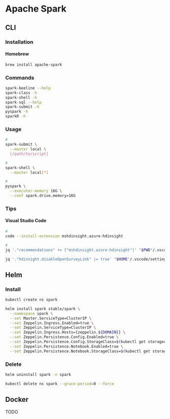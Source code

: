 # Apache Spark

<!--
https://linkedin.com/learning/paths/advance-your-skills-as-an-apache-spark-specialist

https://medium.com/beeranddiapers/installing-apache-spark-on-mac-os-ce416007d79f

https://linkedin.com/learning/apache-spark-essential-training-big-data-engineering/welcome
https://linkedin.com/learning/apache-spark-essential-training/where-spark-shines

https://app.pluralsight.com/library/courses/apache-spark-2-structured-streaming/table-of-contents

http://shop.oreilly.com/product/0636920047568.do
https://www.jowanza.com/blog/time-series-missing-data-imputation-in-apache
https://www.jowanza.com/blog/a-gentle-intro-to-udafs-in-apache-spark
https://www.jowanza.com/blog/the-how-and-why-of-spark-and-couchbase
-->

## CLI

### Installation

#### Homebrew

```sh
brew install apache-spark
```

<!-- ### Environment

```sh
export SPARK_HOME=/usr/local/Cellar/apache-spark/2.0.1/libexec
export PYTHONPATH=/usr/local/Cellar/apache-spark/2.0.1/libexec/python/:$PYTHONP$
``` -->

### Commands

```sh
spark-beeline --help
spark-class -h
spark-shell -h
spark-sql --help
spark-submit -h
pyspark -h
sparkR -h
```

### Usage

```sh
#
spark-submit \
  --master local \
  [/path/to/script]

#
spark-shell \
  --master local[*]

#
pyspark \
  --executor-memory 16G \
  --conf spark.drive.memory=16G
```

### Tips

#### Visual Studio Code

```sh
#
code --install-extension mshdinsight.azure-hdinsight

#
jq '."recommendations" += ["mshdinsight.azure-hdinsight"]' "$PWD"/.vscode/extensions.json | sponge "$PWD"/.vscode/extensions.json
```

```sh
jq '."hdinsight.disableOpenSurveyLink" |= true' "$HOME"/.vscode/settings.json | sponge "$HOME"/.vscode/settings.json
```

## Helm

### Install

```sh
kubectl create ns spark
```

```sh
helm install spark stable/spark \
  --namespace spark \
  --set Master.ServiceType=ClusterIP \
  --set Zeppelin.Ingress.Enabled=true \
  --set Zeppelin.ServiceType=ClusterIP \
  --set Zeppelin.Ingress.Hosts={zeppelin.${DOMAIN}} \
  --set Zeppelin.Persistence.Config.Enabled=true \
  --set Zeppelin.Persistence.Config.StorageClass=$(kubectl get storageclass -o jsonpath='{.items[0].metadata.name}') \
  --set Zeppelin.Persistence.Notebook.Enabled=true \
  --set Zeppelin.Persistence.Notebook.StorageClass=$(kubectl get storageclass -o jsonpath='{.items[0].metadata.name}')
```

### Delete

```sh
helm uninstall spark -n spark

kubectl delete ns spark --grace-period=0 --force
```

## Docker

TODO

<!--
https://hadoopandspark.wordpress.com/2018/04/11/pyspark-an-error-occurred-while-calling-none-org-apache-spark-api-java-javasparkcontext/
-->

<!--
https://kontext.tech/column/spark/287/debug-pyspark-code-in-visual-studio-code
-->
